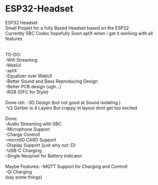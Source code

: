 # ESP32-Headset
ESP32 Headset
<br>
Small Projekt for a fully Based Headset based on the ESP32 <br>
Currently SBC Codec hopefully Soon aptX when i get it working with all features <br>
<br>
<br>
TO-DO: <br>
-Wifi Streaming <br>
-WebUI <br>
-aptX <br>
-Equalizer over WebUI <br>
-Better Sound and Bass Reproducing Design <br>
-Better PCB design (ugh...) <br>
-RGB (OFC for Style) <br>
<br>
Done-ish:
-3D Design (but not good at Sound isolating.) <br>
-V2 Gerber is 4 Layers But crappy in layout dont get too excited <br>
<br>
Done: <br>
-Audio Streaming with SBC <br>
-Microphone Support <br>
-Charge Controll <br>
-microSD CARD Support <br>
-Display Support (just why not :D) <br>
-USB-C Charging <br>
-Single Neopixel for Battery indicator <br>
<br>
Maybe Features:
-MQTT Support for Charging and Controll <br> 
-Qi Charging <br>
(say some things)<br>

